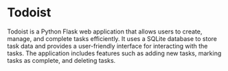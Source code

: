 # Todoist
Todoist is a Python Flask web application that allows users to create, manage, and complete tasks efficiently. It uses a SQLite database to store task data and provides a user-friendly interface for interacting with the tasks. The application includes features such as adding new tasks, marking tasks as complete, and deleting tasks.
